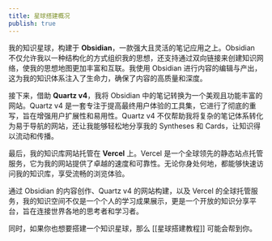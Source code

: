 ```yaml
---
title: 星球搭建概况
publish: true
---
```


我的知识星球，构建于 **Obsidian**，一款强大且灵活的笔记应用之上。Obsidian 不仅允许我以一种结构化的方式组织我的思想，还支持通过双向链接来创建知识网络，使我的思想地图更加丰富和互联。我使用 Obsidian 进行内容的编辑与产出，这为我的知识体系注入了生命力，确保了内容的高质量和深度。

接下来，借助 **Quartz v4**，我将 Obsidian 中的笔记转换为一个美观且功能丰富的网站。Quartz v4 是一套专注于提高最终用户体验的工具集，它进行了彻底的重写，旨在增强用户扩展性和易用性。Quartz v4 不仅帮助我将复杂的笔记体系转化为易于导航的网站，还让我能够轻松地分享我的 Syntheses 和 Cards，让知识得以流动和传播。

最后，我的知识库网站托管在 **Vercel** 上。Vercel 是一个全球领先的静态站点托管服务，它为我的网站提供了卓越的速度和可靠性。无论你身处何地，都能够快速访问我的知识库，享受流畅的浏览体验。

通过 Obsidian 的内容创作、Quartz v4 的网站构建，以及 Vercel 的全球托管服务，我的知识空间不仅是一个个人的学习成果展示，更是一个开放的知识分享平台，旨在连接世界各地的思考者和学习者。

同时，如果你也想要搭建一个知识星球，那么 [[星球搭建教程]] 可能会帮到你。
